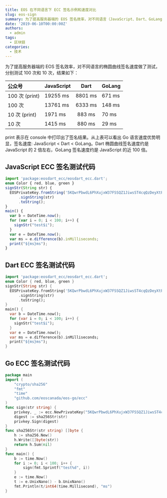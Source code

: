 ```yaml
---
title: EOS 在不同语言下 ECC 签名示例和速度对比
slug: eos-sign
summary: 为了提高服务器端的 EOS 签名效率，对不同语言（JavaScript、Dart、GoLang）的椭圆曲线签名速度做了测试，分别测试 100 次和 10 次，结果如下所示。
date: '2019-06-10T00:00:00Z'
authors:
  - admin
tags:
  - 区块链
categories:
  - 技术
---
```


为了提高服务器端的 EOS 签名效率，对不同语言的椭圆曲线签名速度做了测试，分别测试 100 次和 10 次，结果如下：

| 公众号         | JavaScript |  Dart   | GoLang |
| :------------- | ---------- | :-----: | ------ |
| 100 次 (print) | 19255 ms   | 8801 ms | 671 ms |
| 100 次         | 13761 ms   | 6333 ms | 148 ms |
| 10 次 (print)  | 1971 ms    | 883 ms  | 70 ms  |
| 10 次          | 1415 ms    | 880 ms  | 29 ms  |

print 表示在 console 中打印出了签名结果。从上表可以看出 Go 语言速度优势明显，签名速度: JavaScript < Dart < GoLang。Dart 椭圆曲线签名速度约是 JavaScript 的 2 倍左右，GoLang 签名速度约是 JavaScript 的近 100 倍。


## JavaScript ECC 签名测试代码

```js
import 'package:eosdart_ecc/eosdart_ecc.dart';
enum Color { red, blue, green }
signStr(String str) {
  EOSPrivateKey.fromString('5KQwrPbwdL6PhXujxW37FSSQZ1JiwsST4cqQzDeyXtP79zkvFD3'
      .signString(str)
      .toString();
}
main() {
  var b = DateTime.now();
  for (var i = 0; i < 100; i++) {
    signStr("test$i");
  }
  var e = DateTime.now();
  var ms = e.difference(b).inMilliseconds;
  print("${ms}ms");
}
```

## Dart ECC 签名测试代码

```dart
import 'package:eosdart_ecc/eosdart_ecc.dart';
enum Color { red, blue, green }
signStr(String str) {
  EOSPrivateKey.fromString('5KQwrPbwdL6PhXujxW37FSSQZ1JiwsST4cqQzDeyXtP79zkvFD3'
      .signString(str)
      .toString();
}
main() {
  var b = DateTime.now();
  for (var i = 0; i < 100; i++) {
    signStr("test$i");
  }
  var e = DateTime.now();
  var ms = e.difference(b).inMilliseconds;
  print("${ms}ms");
}
```

## Go ECC 签名测试代码

```go
package main
import (
    "crypto/sha256"
    "fmt"
    "time"
    "github.com/eoscanada/eos-go/ecc"
)
func sign(str string) {
    privkey, _ := ecc.NewPrivateKey("5KQwrPbwdL6PhXujxW37FSSQZ1JiwsST4cqQzDeyXtP79zkvFD3")
    digest := sha256Str(str)
    privkey.Sign(digest)
}
func sha256Str(str string) []byte {
    h := sha256.New()
    h.Write([]byte(str))
    return h.Sum(nil)
}
func main() {
    b := time.Now()
    for i := 0; i < 100; i++ {
        sign(fmt.Sprintf("test%d", i))
    }
    e := time.Now()
    t := e.UnixNano() - b.UnixNano()
    fmt.Println(t/int64(time.Millisecond), "ms")
}
```
